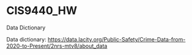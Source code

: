 # CIS9440_HW
Data Dictionary

Data dictionary: https://data.lacity.org/Public-Safety/Crime-Data-from-2020-to-Present/2nrs-mtv8/about_data
